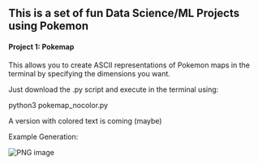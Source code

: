 ## This is a set of fun Data Science/ML Projects using Pokemon

#### Project 1: Pokemap

This allows you to create ASCII representations of Pokemon maps in the terminal by specifying the dimensions you want.

Just download the .py script and execute in the terminal using:

python3 pokemap_nocolor.py

A version with colored text is coming (maybe)

Example Generation:

![PNG image](https://github.com/AdamKreitz/PokeDeepLearning/assets/53357910/3fb0d661-f758-44f7-8e67-99e6e366fa51)

